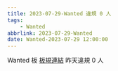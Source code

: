 ```yaml
---
title: 2023-07-29-Wanted 違規 0 人
tags:
    - Wanted
abbrlink: 2023-07-29-Wanted
date: Wanted-2023-07-29 12:00:00
---
```

Wanted 板 [板規連結](https://www.ptt.cc/bbs/Wanted/M.1608829773.A.D3B.html)
昨天違規 0 人
